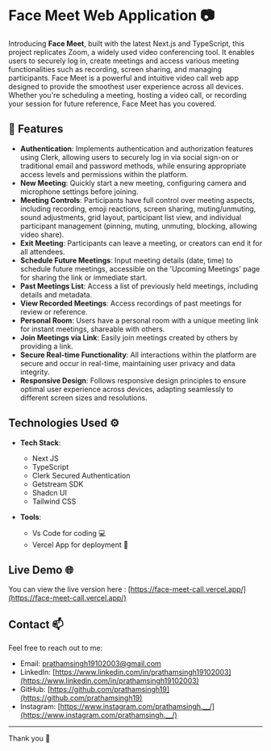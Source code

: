 # Face Meet Web Application 📷

Introducing **Face Meet**, built with the latest Next.js and TypeScript, this project replicates Zoom, a widely used video conferencing tool. It enables users to securely log in, create meetings and access various meeting functionalities such as recording, screen sharing, and managing participants. Face Meet is a powerful and intuitive video call web app designed to provide the smoothest user experience across all devices. Whether you're scheduling a meeting, hosting a video call, or recording your session for future reference, Face Meet has you covered.

## 🚀 Features

-  **Authentication**: Implements authentication and authorization features using Clerk, allowing users to securely log in via social sign-on or traditional email and password methods, while ensuring appropriate access levels and permissions within the platform.
- **New Meeting**: Quickly start a new meeting, configuring camera and microphone settings before joining.
- **Meeting Controls**: Participants have full control over meeting aspects, including recording, emoji reactions, screen sharing, muting/unmuting, sound adjustments, grid layout, participant list view, and individual participant management (pinning, muting, unmuting, blocking, allowing video share).
- **Exit Meeting**: Participants can leave a meeting, or creators can end it for all attendees.
- **Schedule Future Meetings**: Input meeting details (date, time) to schedule future meetings, accessible on the 'Upcoming Meetings' page for sharing the link or immediate start.
- **Past Meetings List**: Access a list of previously held meetings, including details and metadata.
- **View Recorded Meetings**: Access recordings of past meetings for review or reference.
- **Personal Room**: Users have a personal room with a unique meeting link for instant meetings, shareable with others.
- **Join Meetings via Link**: Easily join meetings created by others by providing a link.
- **Secure Real-time Functionality**: All interactions within the platform are secure and occur in real-time, maintaining user privacy and data integrity.
- **Responsive Design**: Follows responsive design principles to ensure optimal user experience across devices, adapting seamlessly to different screen sizes and resolutions.





## Technologies Used ⚙️

- **Tech Stack**: 
  - Next JS 
  - TypeScript
  - Clerk Secured Authentication
  - Getstream SDK 
  - Shadcn UI
  - Tailwind CSS

- **Tools**:
  - Vs Code for coding 💻
  - Vercel App for deployment 🚀


## Live Demo 🌐


You can view the live version here : [https://face-meet-call.vercel.app/](https://face-meet-call.vercel.app/)



## Contact 📫

Feel free to reach out to me:

- Email: prathamsingh19102003@gmail.com
- LinkedIn: [https://www.linkedin.com/in/prathamsingh19102003](https://www.linkedin.com/in/prathamsingh19102003)
- GitHub: [https://github.com/prathamsingh19](https://github.com/prathamsingh19)
- Instagram: [https://www.instagram.com/prathamsingh.__/](https://www.instagram.com/prathamsingh.__/)

---

Thank you 👋

